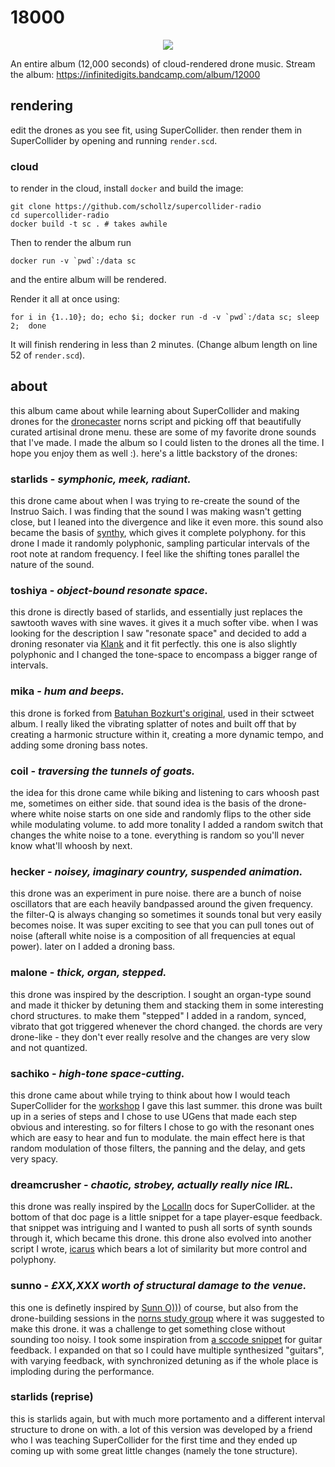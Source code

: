 # 18000


<center>
	<img src="https://user-images.githubusercontent.com/6550035/132101212-a812f1fc-7a59-4184-9667-d4ff6595fef7.jpg">
</center>


An entire album (12,000 seconds) of cloud-rendered drone music. Stream the album: https://infinitedigits.bandcamp.com/album/12000

## rendering

edit the drones as you see fit, using SuperCollider. then render them in SuperCollider by opening and running `render.scd`.

### cloud

to render in the cloud, install `docker` and build the image:

```
git clone https://github.com/schollz/supercollider-radio
cd supercollider-radio
docker build -t sc . # takes awhile
```

Then to render the album run

```
docker run -v `pwd`:/data sc
```

and the entire album will be rendered. 

Render it all at once using:

```
for i in {1..10}; do; echo $i; docker run -d -v `pwd`:/data sc; sleep 2;  done
```

It will finish rendering in less than 2 minutes. (Change album length on line 52 of `render.scd`).

## about


this album came about while learning about SuperCollider and making drones for the [dronecaster](https://llllllll.co/t/dronecaster/34737) norns script and picking off that beautifully curated artisinal drone menu. these are some of my favorite drone sounds that I've made. I made the album so I could listen to the drones all the time. I hope you enjoy them as well :). here's a little backstory of the drones:


### starlids - *symphonic, meek, radiant.*
	
this drone came about when I was trying to re-create the sound of the Instruo Saich. I was finding that the sound I was making wasn't getting close, but I leaned into the divergence and like it even more. this sound also became the basis of [synthy](https://llllllll.co/t/synthy/), which gives it complete polyphony. for this drone I made it randomly polyphonic, sampling particular intervals of the root note at random frequency. I feel like the shifting tones parallel the nature of the sound. 
	
### toshiya - *object-bound resonate space.*
	
this drone is directly based of starlids, and essentially just replaces the sawtooth waves with sine waves. it gives it a much softer vibe. when I was looking for the description I saw "resonate space" and decided to add a droning resonater via [Klank](https://doc.sccode.org/Classes/Klank.html) and it fit perfectly. this one is also slightly polyphonic and I changed the tone-space to encompass a bigger range of intervals. 
	
### mika - *hum and beeps.*

this drone is forked from [Batuhan Bozkurt's original](https://ia600202.us.archive.org/29/items/sc140/sc140_sourcecode.txt), used in their sctweet album. I really liked the vibrating splatter of notes and built off that by creating a harmonic structure within it, creating a more dynamic tempo, and adding some droning bass notes.


### coil - *traversing the tunnels of goats.*

the idea for this drone came while biking and listening to cars whoosh past me, sometimes on either side. that sound idea is the basis of the drone- where white noise starts on one side and randomly flips to the other side while modulating volume. to add more tonality I added a random switch that changes the white noise to a tone. everything is random so you'll never know what'll whoosh by next.

### hecker - *noisey, imaginary country, suspended animation.*

this drone was an experiment in pure noise. there are a bunch of noise oscillators that are each heavily bandpassed around the given frequency. the filter-Q is always changing so sometimes it sounds tonal but very easily becomes noise. It was super exciting to see that you can pull tones out of noise (afterall white noise is a composition of all frequencies at equal power). later on I added a droning bass.

### malone - *thick, organ, stepped.*

this drone was inspired by the description. I sought an organ-type sound and made it thicker by detuning them and stacking them in some interesting chord structures. to make them "stepped" I added in a random, synced, vibrato that got triggered whenever the chord changed. the chords are very drone-like - they don't ever really resolve and the changes are very slow and not quantized.

### sachiko - *high-tone space-cutting.*

this drone came about while trying to think about how I would teach SuperCollider for the [workshop](https://llllllll.co/t/supercollider-norns-workshops-july-11th-and-july-25th/45623) I gave this last summer. this drone was built up in a series of steps and I chose to use UGens that made each step obvious and interesting. so for filters I chose to go with the resonant ones which are easy to hear and fun to modulate. the main effect here is that random modulation of those filters, the panning and the delay, and gets very spacy.

### dreamcrusher - *chaotic, strobey, actually really nice IRL.*


this drone was really inspired by the [LocalIn](https://depts.washington.edu/dxscdoc/Help/Classes/LocalIn.html) docs for SuperCollider. at the bottom of that doc page is a little snippet for a tape player-esque feedback. that snippet was intriguing and I wanted to push all sorts of synth sounds through it, which became this drone. this drone also evolved into another script I wrote, [icarus](https://llllllll.co/t/icarus/43271) which bears a lot of similarity but more control and polyphony.

### sunno - *£XX,XXX worth of structural damage to the venue.*

this one is definetly inspired by [Sunn O)))](https://www.youtube.com/watch?v=IswnGaGxvRQ) of course, but also from the drone-building sessions in the [norns study group](https://llllllll.co/t/discord-norns-study-group/) where it was suggested to make this drone. it was a challenge to get something close without sounding too noisy. I took some inspiration from [a sccode snippet](https://sccode.org/1-5aC) for guitar feedback. I expanded on that so I could have multiple synthesized "guitars", with varying feedback, with synchronized detuning as if the whole place is imploding during the performance.

### starlids (reprise) 

this is starlids again, but with much more portamento and a different interval structure to drone on with. a lot of this version was developed by a friend who I was teaching SuperCollider for the first time and they ended up coming up with some great little changes (namely the tone structure).